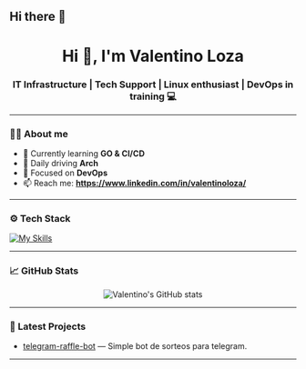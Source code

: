 ## Hi there 👋

<h1 align="center">Hi 👋, I'm Valentino Loza</h1>
<h3 align="center"> IT Infrastructure | Tech Support | Linux enthusiast | DevOps in training 💻</h3>

---

### 👨‍💻 About me
- 🧠 Currently learning **GO & CI/CD**
- 🐧 Daily driving **Arch**
- 🎯 Focused on **DevOps**
- 📫 Reach me: **https://www.linkedin.com/in/valentinoloza/**

---

### ⚙️ Tech Stack
[![My Skills](https://skillicons.dev/icons?i=redhat,aws,azure,bash,cloudflare,debian,docker,git,linux,mysql,postman,vim)](https://skillicons.dev)

---

### 📈 GitHub Stats

<p align="center">
  <img src="https://github-readme-stats.vercel.app/api?username=Athaly&show_icons=true&theme=tokyonight" alt="Valentino's GitHub stats" />
</p>

---

### 🚀 Latest Projects
- [telegram-raffle-bot](https://github.com/Athaly/telegram-raffle-bot ) — Simple bot de sorteos para telegram.
<!-- Add more as you go -->

---
